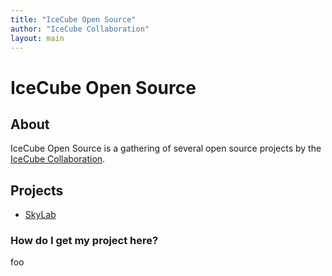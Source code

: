 ```yaml
---
title: "IceCube Open Source"
author: "IceCube Collaboration"
layout: main
---
```


# IceCube Open Source

## About

IceCube Open Source is a gathering of several open source projects
by the [IceCube Collaboration].

## Projects

* [SkyLab](https://github.com/IceCubeOpenSource/skylab)

### How do I get my project here?

foo


[IceCube Collaboration]: https://icecube.wisc.edu
